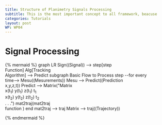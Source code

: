 ```yaml
---
title: Structure of Planimetry Signals Processing
subtitle: This is the most important concept to all framework, beacuse en this module explain 
categories: Tutorials
layout: post 
WP: WP04
---
```


# Signal Processing

{% mermaid %}
graph LR
    Sign((Signal)) -->  step[step </br> Function] 
    Alg[Tracking </br> Algorithm] --> Predict
    subgraph Basic Flow to Process 
        step --for every time--> Mesu((Mesurements))
        Mesu --> Predict((Prediction </br> x,y,z,t))
        Predict --> Matrix("Matrix  </br> x(t<sub>1</sub>) y(t<sub>1</sub>) z(t<sub>1</sub>) t<sub>1</sub> </br> x(t<sub>2</sub>) y(t<sub>2</sub>) z(t<sub>2</sub>) t<sub>2</sub>  </br> . . .") 
        mat2traj(mat2traj </br> function )
    end
    mat2traj --> traj
    Matrix --> traj((Trajectory))

{% endmermaid %}